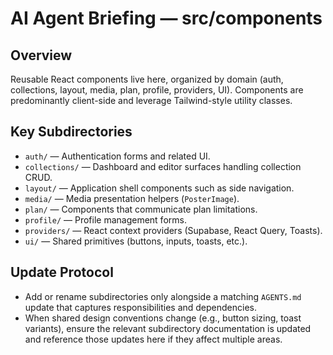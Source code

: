 # AI Agent Briefing — src/components

## Overview
Reusable React components live here, organized by domain (auth, collections, layout, media, plan, profile, providers, UI). Components are predominantly client-side and leverage Tailwind-style utility classes.

## Key Subdirectories
- `auth/` — Authentication forms and related UI.
- `collections/` — Dashboard and editor surfaces handling collection CRUD.
- `layout/` — Application shell components such as side navigation.
- `media/` — Media presentation helpers (`PosterImage`).
- `plan/` — Components that communicate plan limitations.
- `profile/` — Profile management forms.
- `providers/` — React context providers (Supabase, React Query, Toasts).
- `ui/` — Shared primitives (buttons, inputs, toasts, etc.).

## Update Protocol
- Add or rename subdirectories only alongside a matching `AGENTS.md` update that captures responsibilities and dependencies.
- When shared design conventions change (e.g., button sizing, toast variants), ensure the relevant subdirectory documentation is updated and reference those updates here if they affect multiple areas.
